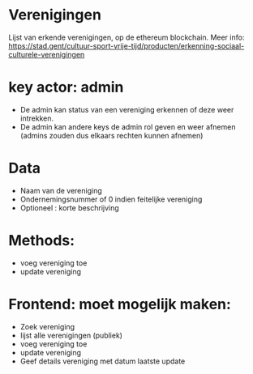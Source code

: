 # Verenigingen
Lijst van erkende verenigingen, op de ethereum blockchain.
Meer info: https://stad.gent/cultuur-sport-vrije-tijd/producten/erkenning-sociaal-culturele-verenigingen

# key actor: admin
* De admin kan status van een vereniging erkennen of deze weer intrekken.
* De admin kan andere keys de admin rol geven en weer afnemen (admins zouden dus elkaars rechten kunnen afnemen)

# Data
* Naam van de vereniging
* Ondernemingsnummer of 0 indien feitelijke vereniging 
* Optioneel : korte beschrijving

# Methods:
* voeg vereniging toe 
* update vereniging 

# Frontend: moet mogelijk maken: 
* Zoek vereniging 
* lijst alle verenigingen (publiek)
* voeg vereniging toe 
* update vereniging 
* Geef details vereniging met datum laatste update

